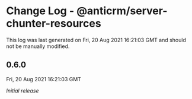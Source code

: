 # Change Log - @anticrm/server-chunter-resources

This log was last generated on Fri, 20 Aug 2021 16:21:03 GMT and should not be manually modified.

## 0.6.0
Fri, 20 Aug 2021 16:21:03 GMT

_Initial release_

